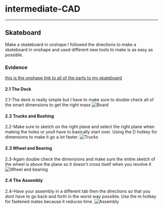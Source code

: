 # intermediate-CAD

---

## Skateboard
Make a skateboard in onshape
I followed the directions to make a skateboard in onshape and used different new tools to make is as easy as possible.
### Evidence
[this is the onshape link to all of the parts to my skateboard](https://cvilleschools.onshape.com/documents/032a6482e5c1d130d788f734/w/6abbcdf30997bde5060588f8/e/b2e8b9f93d1255c0b3afec04) 

#### 2.1 The Deck
2.1-The deck is really simple but I have to make sure to double check all of the smart dimensions to get the right mass
![Board](https://user-images.githubusercontent.com/71406930/139073750-59fcaf85-1844-42cd-9207-c96864acde5c.PNG)

#### 2.2 Trucks and Bushing
2.2-Make sure to sketch on the right plane and select the right plane when making the holes or youll have to basically start over. Using the D hotkey for dimensions to make it go a lot faster.
![Trucks](https://user-images.githubusercontent.com/71406930/139073869-aca7f7c5-3e60-4adc-b501-d51ac94c2232.PNG)

#### 2.3 Wheel and Bearing
2.3-Again double check the dimensions and make sure the entire sketch of the wheel is above the plane so it doesn't cross itself when you revolve it
![Wheel and bearing](https://user-images.githubusercontent.com/71406930/139073885-faa96e53-3e49-46ec-8354-2be87a70aeca.PNG)

#### 2.4 The Assembly
2.4-Have your assembly in a different tab then the directions so that you dont have to go back and forth in the worst way possible. Use the m hotkey for fastened mates because it reduces time.
![Assembly](https://user-images.githubusercontent.com/71406930/139073899-2dc3b23f-6058-4f5d-ab74-501f026ee389.PNG)
